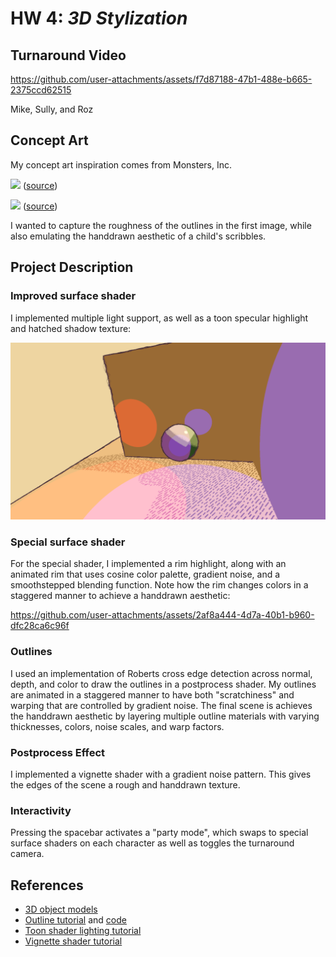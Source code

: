 # HW 4: *3D Stylization*

## Turnaround Video

https://github.com/user-attachments/assets/f7d87188-47b1-488e-b665-2375ccd62515

Mike, Sully, and Roz

## Concept Art

My concept art inspiration comes from Monsters, Inc.

<image src="https://github.com/user-attachments/assets/763b17fb-7462-4a49-9f40-fe908b6c226d" width=500> ([source](https://characterdesignreferences.com/art-of-animation-6/art-of-monsters-inc))

<image src="https://github.com/user-attachments/assets/a2805625-e429-4a28-9589-db6c7c9e7fc6" width=500> ([source](https://www.etsy.com/listing/1336980625/monsters-inc-boos-drawings-of-sully-mike))

I wanted to capture the roughness of the outlines in the first image, while also emulating the handdrawn aesthetic of a child's scribbles.

## Project Description

### Improved surface shader

I implemented multiple light support, as well as a toon specular highlight and hatched shadow texture:

![](Deliverables/additional-lights.png)

### Special surface shader

For the special shader, I implemented a rim highlight, along with an animated rim that uses cosine color palette, gradient noise, and a smoothstepped blending function.
Note how the rim changes colors in a staggered manner to achieve a handdrawn aesthetic:

https://github.com/user-attachments/assets/2af8a444-4d7a-40b1-b960-dfc28ca6c96f

### Outlines

I used an implementation of Roberts cross edge detection across normal, depth, and color to draw the outlines in a postprocess shader.
My outlines are animated in a staggered manner to have both "scratchiness" and warping that are controlled by gradient noise.
The final scene is achieves the handdrawn aesthetic by layering multiple outline materials with varying thicknesses, colors, noise scales, and warp factors.

### Postprocess Effect

I implemented a vignette shader with a gradient noise pattern.
This gives the edges of the scene a rough and handdrawn texture.

### Interactivity

Pressing the spacebar activates a "party mode", which swaps to special surface shaders on each character as well as toggles the turnaround camera.

## References

- [3D object models](https://sketchfab.com/3d-models/mike-sully-and-roz-599ddd73a8b645ada7d1d6920cedb29a)
- [Outline tutorial](https://www.youtube.com/watch?v=RMt6DcaMxcE) and [code](https://ameye.dev/notes/edge-detection-outlines/)
- [Toon shader lighting tutorial](https://www.youtube.com/watch?v=RC91uxRTId8)
- [Vignette shader tutorial](https://www.youtube.com/watch?v=xj_LLsJKO8E)
